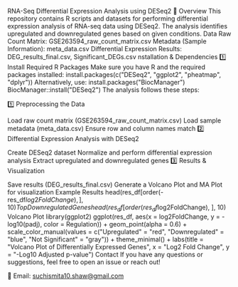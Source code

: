 RNA-Seq Differential Expression Analysis using DESeq2
📌 Overview
This repository contains R scripts and datasets for performing differential expression analysis of RNA-seq data using DESeq2. The analysis identifies upregulated and downregulated genes based on given conditions.
 Data
Raw Count Matrix: GSE263594_raw_count_matrix.csv
Metadata (Sample Information): meta_data.csv
Differential Expression Results: DEG_results_final.csv, Significant_DEGs.csv
nstallation & Dependencies
1️⃣ Install Required R Packages
Make sure you have R and the required packages installed:
install.packages(c("DESeq2", "ggplot2", "pheatmap", "dplyr"))
Alternatively, use:
install.packages("BiocManager")
BiocManager::install("DESeq2")
The analysis follows these steps:

1️⃣ Preprocessing the Data

Load raw count matrix (GSE263594_raw_count_matrix.csv)
Load sample metadata (meta_data.csv)
Ensure row and column names match
2️⃣ Differential Expression Analysis with DESeq2

Create DESeq2 dataset
Normalize and perform differential expression analysis
Extract upregulated and downregulated genes
3️⃣ Results & Visualization

Save results (DEG_results_final.csv)
Generate a Volcano Plot and MA Plot for visualization
Example Results
head(res_df[order(-res_df$log2FoldChange), ], 10)
Top Downregulated Genes
head(res_df[order(res_df$log2FoldChange), ], 10)
Volcano Plot
library(ggplot2)
ggplot(res_df, aes(x = log2FoldChange, y = -log10(padj), color = Regulation)) +
  geom_point(alpha = 0.6) +
  scale_color_manual(values = c("Upregulated" = "red", "Downregulated" = "blue", "Not Significant" = "gray")) +
  theme_minimal() +
  labs(title = "Volcano Plot of Differentially Expressed Genes",
       x = "Log2 Fold Change",
       y = "-Log10 Adjusted p-value")
Contact
If you have any questions or suggestions, feel free to open an issue or reach out!

📧 Email: suchismita10.shaw@gmail.com
